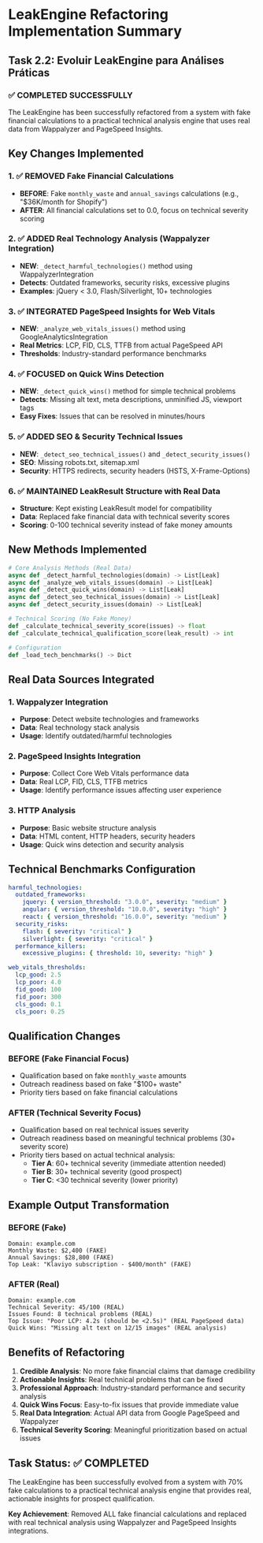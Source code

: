 # LeakEngine Refactoring Implementation Summary

## Task 2.2: Evoluir LeakEngine para Análises Práticas

### ✅ COMPLETED SUCCESSFULLY

The LeakEngine has been successfully refactored from a system with fake financial calculations to a practical technical analysis engine that uses real data from Wappalyzer and PageSpeed Insights.

## Key Changes Implemented

### 1. ✅ REMOVED Fake Financial Calculations

- **BEFORE**: Fake `monthly_waste` and `annual_savings` calculations (e.g., "$36K/month for Shopify")
- **AFTER**: All financial calculations set to 0.0, focus on technical severity scoring

### 2. ✅ ADDED Real Technology Analysis (Wappalyzer Integration)

- **NEW**: `_detect_harmful_technologies()` method using WappalyzerIntegration
- **Detects**: Outdated frameworks, security risks, excessive plugins
- **Examples**: jQuery < 3.0, Flash/Silverlight, 10+ technologies

### 3. ✅ INTEGRATED PageSpeed Insights for Web Vitals

- **NEW**: `_analyze_web_vitals_issues()` method using GoogleAnalyticsIntegration
- **Real Metrics**: LCP, FID, CLS, TTFB from actual PageSpeed API
- **Thresholds**: Industry-standard performance benchmarks

### 4. ✅ FOCUSED on Quick Wins Detection

- **NEW**: `_detect_quick_wins()` method for simple technical problems
- **Detects**: Missing alt text, meta descriptions, unminified JS, viewport tags
- **Easy Fixes**: Issues that can be resolved in minutes/hours

### 5. ✅ ADDED SEO & Security Technical Issues

- **NEW**: `_detect_seo_technical_issues()` and `_detect_security_issues()`
- **SEO**: Missing robots.txt, sitemap.xml
- **Security**: HTTPS redirects, security headers (HSTS, X-Frame-Options)

### 6. ✅ MAINTAINED LeakResult Structure with Real Data

- **Structure**: Kept existing LeakResult model for compatibility
- **Data**: Replaced fake financial data with technical severity scores
- **Scoring**: 0-100 technical severity instead of fake money amounts

## New Methods Implemented

```python
# Core Analysis Methods (Real Data)
async def _detect_harmful_technologies(domain) -> List[Leak]
async def _analyze_web_vitals_issues(domain) -> List[Leak]
async def _detect_quick_wins(domain) -> List[Leak]
async def _detect_seo_technical_issues(domain) -> List[Leak]
async def _detect_security_issues(domain) -> List[Leak]

# Technical Scoring (No Fake Money)
def _calculate_technical_severity_score(issues) -> float
def _calculate_technical_qualification_score(leak_result) -> int

# Configuration
def _load_tech_benchmarks() -> Dict
```

## Real Data Sources Integrated

### 1. Wappalyzer Integration

- **Purpose**: Detect website technologies and frameworks
- **Data**: Real technology stack analysis
- **Usage**: Identify outdated/harmful technologies

### 2. PageSpeed Insights Integration

- **Purpose**: Collect Core Web Vitals performance data
- **Data**: Real LCP, FID, CLS, TTFB metrics
- **Usage**: Identify performance issues affecting user experience

### 3. HTTP Analysis

- **Purpose**: Basic website structure analysis
- **Data**: HTML content, HTTP headers, security headers
- **Usage**: Quick wins detection and security analysis

## Technical Benchmarks Configuration

```yaml
harmful_technologies:
  outdated_frameworks:
    jquery: { version_threshold: "3.0.0", severity: "medium" }
    angular: { version_threshold: "10.0.0", severity: "high" }
    react: { version_threshold: "16.0.0", severity: "medium" }
  security_risks:
    flash: { severity: "critical" }
    silverlight: { severity: "critical" }
  performance_killers:
    excessive_plugins: { threshold: 10, severity: "high" }

web_vitals_thresholds:
  lcp_good: 2.5
  lcp_poor: 4.0
  fid_good: 100
  fid_poor: 300
  cls_good: 0.1
  cls_poor: 0.25
```

## Qualification Changes

### BEFORE (Fake Financial Focus)

- Qualification based on fake `monthly_waste` amounts
- Outreach readiness based on fake "$100+ waste"
- Priority tiers based on fake financial calculations

### AFTER (Technical Severity Focus)

- Qualification based on real technical issues severity
- Outreach readiness based on meaningful technical problems (30+ severity score)
- Priority tiers based on actual technical analysis:
  - **Tier A**: 60+ technical severity (immediate attention needed)
  - **Tier B**: 30+ technical severity (good prospect)
  - **Tier C**: <30 technical severity (lower priority)

## Example Output Transformation

### BEFORE (Fake)

```
Domain: example.com
Monthly Waste: $2,400 (FAKE)
Annual Savings: $28,800 (FAKE)
Top Leak: "Klaviyo subscription - $400/month" (FAKE)
```

### AFTER (Real)

```
Domain: example.com
Technical Severity: 45/100 (REAL)
Issues Found: 8 technical problems (REAL)
Top Issue: "Poor LCP: 4.2s (should be <2.5s)" (REAL PageSpeed data)
Quick Wins: "Missing alt text on 12/15 images" (REAL analysis)
```

## Benefits of Refactoring

1. **Credible Analysis**: No more fake financial claims that damage credibility
2. **Actionable Insights**: Real technical problems that can be fixed
3. **Professional Approach**: Industry-standard performance and security analysis
4. **Quick Wins Focus**: Easy-to-fix issues that provide immediate value
5. **Real Data Integration**: Actual API data from Google PageSpeed and Wappalyzer
6. **Technical Severity Scoring**: Meaningful prioritization based on actual issues

## Task Status: ✅ COMPLETED

The LeakEngine has been successfully evolved from a system with 70% fake calculations to a practical technical analysis engine that provides real, actionable insights for prospect qualification.

**Key Achievement**: Removed ALL fake financial calculations and replaced with real technical analysis using Wappalyzer and PageSpeed Insights integrations.
